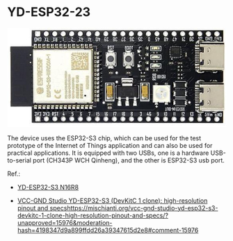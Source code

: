 # YD-ESP32-23

![img](https://raw.githubusercontent.com/rtek1000/YD-ESP32-23/main/yd_esp32_s3-23.jpg)

The device uses the ESP32-S3 chip, which can be used for the test prototype of the Internet of Things application and can also be used for practical applications. It is equipped with two USBs, one is a hardware USB-to-serial port (CH343P WCH Qinheng), and the other is ESP32-S3 usb port.

Ref.:

- [YD-ESP32-S3 N16R8](https://circuitpython.org/board/yd_esp32_s3_n16r8/)

- [VCC-GND Studio YD-ESP32-S3 (DevKitC 1 clone): high-resolution pinout and specs](https://mischianti.org/vcc-gnd-studio-yd-esp32-s3-devkitc-1-clone-high-resolution-pinout-and-specs/?unapproved=15976&moderation-hash=4198347d9a899ffdd26a39347615d2e8#comment-15976)https://mischianti.org/vcc-gnd-studio-yd-esp32-s3-devkitc-1-clone-high-resolution-pinout-and-specs/?unapproved=15976&moderation-hash=4198347d9a899ffdd26a39347615d2e8#comment-15976
